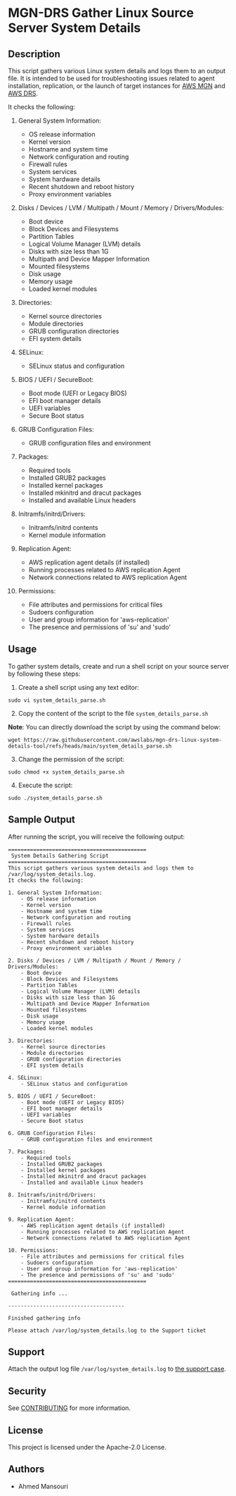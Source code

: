 # MGN-DRS Gather Linux Source Server System Details

## Description

This script gathers various Linux system details and logs them to an output file. It is intended to be used for troubleshooting issues related to agent installation, replication, or the launch of target instances for [AWS MGN](https://aws.amazon.com/application-migration-service/) and [AWS DRS](https://aws.amazon.com/disaster-recovery/).




It checks the following:

1. General System Information:
    - OS release information
    - Kernel version
    - Hostname and system time
    - Network configuration and routing
    - Firewall rules
    - System services
    - System hardware details
    - Recent shutdown and reboot history
    - Proxy environment variables

2. Disks / Devices / LVM / Multipath / Mount / Memory / Drivers/Modules:
    - Boot device
    - Block Devices and Filesystems
    - Partition Tables
    - Logical Volume Manager (LVM) details
    - Disks with size less than 1G
    - Multipath and Device Mapper Information
    - Mounted filesystems
    - Disk usage
    - Memory usage
    - Loaded kernel modules

3. Directories:
    - Kernel source directories
    - Module directories
    - GRUB configuration directories
    - EFI system details

4. SELinux:
    - SELinux status and configuration

5. BIOS / UEFI / SecureBoot:
    - Boot mode (UEFI or Legacy BIOS)
    - EFI boot manager details
    - UEFI variables
    - Secure Boot status

6. GRUB Configuration Files:
    - GRUB configuration files and environment

7. Packages:
    - Required tools
    - Installed GRUB2 packages
    - Installed kernel packages
    - Installed mkinitrd and dracut packages
    - Installed and available Linux headers

8. Initramfs/initrd/Drivers:
    - Initramfs/initrd contents
    - Kernel module information

9. Replication Agent:
    - AWS replication agent details (if installed)
    - Running processes related to AWS replication Agent
    - Network connections related to AWS replication Agent

10. Permissions:
    - File attributes and permissions for critical files
    - Sudoers configuration
    - User and group information for 'aws-replication'
    - The presence and permissions of 'su' and 'sudo'

## Usage

To gather system details, create and run a shell script on your source server by following these steps:

1. Create a shell script using any text editor:

```
sudo vi system_details_parse.sh
```

2. Copy the content of the script to the file `system_details_parse.sh`

**Note**: You can directly download the script by using the command below:

```
wget https://raw.githubusercontent.com/awslabs/mgn-drs-linux-system-details-tool/refs/heads/main/system_details_parse.sh
```

3. Change the permission of the script:

```
sudo chmod +x system_details_parse.sh
```

4. Execute the script:

```
sudo ./system_details_parse.sh
```

## Sample Output

After running the script, you will receive the following output:

```
============================================
 System Details Gathering Script
============================================
This script gathers various system details and logs them to /var/log/system_details.log.
It checks the following:

1. General System Information:
    - OS release information
    - Kernel version
    - Hostname and system time
    - Network configuration and routing
    - Firewall rules
    - System services
    - System hardware details
    - Recent shutdown and reboot history
    - Proxy environment variables

2. Disks / Devices / LVM / Multipath / Mount / Memory / Drivers/Modules:
    - Boot device
    - Block Devices and Filesystems
    - Partition Tables
    - Logical Volume Manager (LVM) details
    - Disks with size less than 1G
    - Multipath and Device Mapper Information
    - Mounted filesystems
    - Disk usage
    - Memory usage
    - Loaded kernel modules

3. Directories:
    - Kernel source directories
    - Module directories
    - GRUB configuration directories
    - EFI system details

4. SELinux:
    - SELinux status and configuration

5. BIOS / UEFI / SecureBoot:
    - Boot mode (UEFI or Legacy BIOS)
    - EFI boot manager details
    - UEFI variables
    - Secure Boot status

6. GRUB Configuration Files:
    - GRUB configuration files and environment

7. Packages:
    - Required tools
    - Installed GRUB2 packages
    - Installed kernel packages
    - Installed mkinitrd and dracut packages
    - Installed and available Linux headers

8. Initramfs/initrd/Drivers:
    - Initramfs/initrd contents
    - Kernel module information

9. Replication Agent:
    - AWS replication agent details (if installed)
    - Running processes related to AWS replication Agent
    - Network connections related to AWS replication Agent

10. Permissions:
    - File attributes and permissions for critical files
    - Sudoers configuration
    - User and group information for 'aws-replication'
    - The presence and permissions of 'su' and 'sudo'
============================================

 Gathering info ...

-------------------------------------

Finished gathering info 

Please attach /var/log/system_details.log to the Support ticket 
```

## Support

Attach the output log file `/var/log/system_details.log` to [the support case](https://aws.amazon.com/contact-us/).

## Security

See [CONTRIBUTING](CONTRIBUTING.md#security-issue-notifications) for more information.

## License

This project is licensed under the Apache-2.0 License.

## Authors

- Ahmed Mansouri
